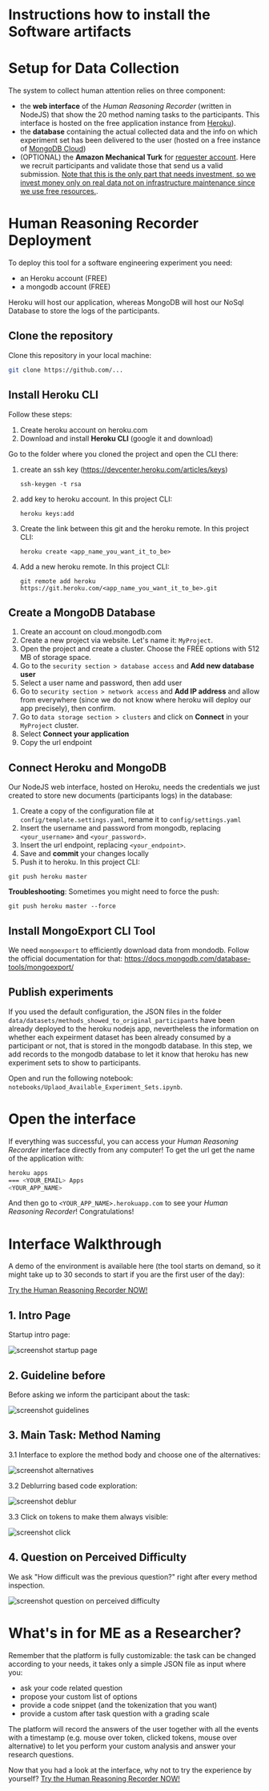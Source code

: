 # Instructions how to install the Software artifacts

# Setup for Data Collection

The system to collect human attention relies on three component:
- the **web interface** of the *Human Reasoning Recorder* (written in NodeJS) that show the 20 method naming tasks to the participants. This interface is hosted on the free application instance from [Heroku](https://www.heroku.com/pricing)).
- the **database** containing the actual collected data and the info on which experiment set has been delivered to the user (hosted on a free instance of [MongoDB Cloud](https://www.mongodb.com/pricing))
- (OPTIONAL) the **Amazon Mechanical Turk** for [requester account](https://www.heroku.com/pricing). Here we recruit participants and validate those that send us a valid submission. <ins>Note that this is the only part that needs investment, so we invest money only on real data not on infrastructure maintenance since we use free resources.</ins>.

# Human Reasoning Recorder Deployment

To deploy this tool for a software engineering experiment you need:
- an Heroku account (FREE)
- a mongodb account (FREE)

Heroku will host our application, whereas MongoDB will host our NoSql Database to store the logs of the participants.

## Clone the repository
Clone this repository in your local machine:
```bash
git clone https://github.com/...
```

## Install Heroku CLI
Follow these steps:
1. Create heroku account on heroku.com
1. Download and install **Heroku CLI** (google it and download)

Go to the folder where you cloned the project and open the CLI there:
1. create an ssh key (https://devcenter.heroku.com/articles/keys)
    ```code
    ssh-keygen -t rsa
    ```
1. add key to heroku account. In this project CLI:
    ```code
    heroku keys:add
    ```
1. Create the link between this git and the heroku remote. In this project CLI:
    ```code
    heroku create <app_name_you_want_it_to_be>
    ```
1. Add a new heroku remote. In this project CLI:
    ```code
    git remote add heroku https://git.heroku.com/<app_name_you_want_it_to_be>.git
    ```

## Create a MongoDB Database
1. Create an account on cloud.mongodb.com
1. Create a new project via website. Let's name it: `MyProject`.
1. Open the project and create a cluster. Choose the FREE options with 512 MB of storage space.
1. Go to the `security section > database access` and **Add new database user**
1. Select a user name and password, then add user
1. Go to `security section > network access` and **Add IP address** and allow from everywhere (since we do not know where heroku will deploy our app precisely), then confirm.
1. Go to `data storage section > clusters` and click on **Connect** in your `MyProject` cluster.
1. Select **Connect your application**
1. Copy the url endpoint

## Connect Heroku and MongoDB
Our NodeJS web interface, hosted on Heroku, needs the credentials we just created to store new documents (participants logs) in the database:
1. Create a copy of the configuration file at `config/template.settings.yaml`, rename it to `config/settings.yaml`
1. Insert the username and password from mongodb, replacing `<your_username>` and `<your_password>`.
1. Insert the url endpoint, replacing `<your_endpoint>`.
1. Save and **commit** your changes locally
1. Push it to heroku. In this project CLI:
```code
git push heroku master
```
**Troubleshooting**:
Sometimes you might need to force the push:
```code
git push heroku master --force
```

## Install MongoExport CLI Tool
We need `mongoexport` to efficiently download data from mondodb. Follow the official documentation for that: https://docs.mongodb.com/database-tools/mongoexport/


## Publish experiments
If you used the default configuration, the JSON files in the folder `data/datasets/methods_showed_to_original_participants` have been already deployed to the heroku nodejs app, nevertheless the information on whether each expeirment dataset has been already consumed by a participant or not, that is stored in the mongodb database.
In this step, we add records to the mongodb database to let it know that heroku has new experiment sets to show to participants.


Open and run the following notebook: `notebooks/Uplaod_Available_Experiment_Sets.ipynb`.


# Open the interface
If everything was successful, you can access your *Human Reasoning Recorder* interface directly from any computer!
To get the url get the name of the application with:
```bash
heroku apps
=== <YOUR_EMAIL> Apps
<YOUR_APP_NAME>
```
And then go to `<YOUR_APP_NAME>.herokuapp.com` to see your *Human Reasoning Recorder*! Congratulations!

# Interface Walkthrough

A demo of the environment is available here (the tool starts on demand, so it might take up to 30 seconds to start if you are the first user of the day):

[Try the Human Reasoning Recorder NOW!](https://demo-thinking-like-a-developer.herokuapp.com/)

## 1. Intro Page
Startup intro page:

![screenshot startup page](images/screenshoot/screen_main_screen.png)


## 2. Guideline before
Before asking we inform the participant about the task:

![screenshot guidelines](images/screenshoot/screen_perceived_difficulty.png)

## 3. Main Task: Method Naming
3.1 Interface to explore the method body and choose one of the alternatives:

![screenshot alternatives](images/screenshoot/screen_task_mouse_on_options.png)

3.2 Deblurring based code exploration:

![screenshot deblur](images/screenshoot/screen_task_mouse_on_code.png)

3.3 Click on tokens to make them always visible:

![screenshot click](images/screenshoot/screen_task_clicked_tokens.png)


## 4. Question on Perceived Difficulty
We ask "How difficult was the previous question?" right after every method inspection.

![screenshot question on perceived difficulty](images/screenshoot/screen_perceived_difficulty.png)


# What's in for ME as a Researcher?

Remember that the platform is fully customizable: the task can be changed according to your needs, it takes only a simple JSON file as input where you:
- ask your code related question
- propose your custom list of options
- provide a code snippet (and the tokenization that you want)
- provide a custom after task question with a grading scale

The platform will record the answers of the user together with all the events with a timestamp (e.g. mouse over token, clicked tokens, mouse over alternative) to let you perform your custom analysis and answer your research questions.

Now that you had a look at the interface, why not to try the experience by yourself?
[Try the Human Reasoning Recorder NOW!](https://demo-thinking-like-a-developer.herokuapp.com/)
